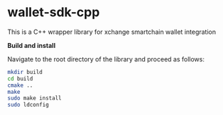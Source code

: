 # wallet-sdk-cpp

This is a C++ wrapper library for xchange smartchain wallet integration

**Build and install**

Navigate to the root directory of the library and proceed as follows:

```sh
mkdir build
cd build
cmake ..
make
sudo make install
sudo ldconfig
```

